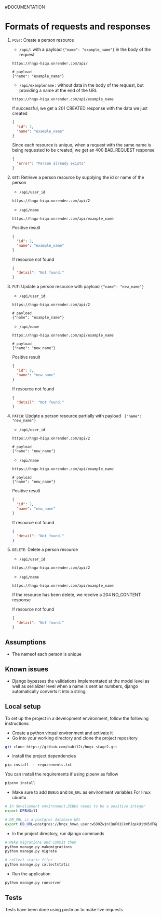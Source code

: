#DOCUMENTATION
# Formats of requests and responses
1. `POST`: Create a person resource
    * `/api/`: with a payload `{"name": "example_name"}` in the body of the request 
    ```
    https://hngx-hiqu.onrender.com/api/

    # payload
    {"name": "example_name"}
    ```
    
    * `/api/examplename` : without data in the body of the request, but providing a name at the end of the URL
    ```
    https://hngx-hiqu.onrender.com/api/example_name
    ```

    If successful, we get a 201 CREATED response with the data we just created
    ```JSON
    {
      "id": 2,
      "name": "example_name"
    }
    ```
    Since each resource is unique, when a request with the same name is being requested to be created, we get an 400 BAD_REQUEST response
    ```JSON
    {
      "error": "Person already exists"
    }
    ```
2. `GET`: Retrieve a person resource by supplying the id or name of the person
    * `/api/user_id`
    ```
    https://hngx-hiqu.onrender.com/api/2
    ```
    * `/api/name`
    ```
    https://hngx-hiqu.onrender.com/api/example_name
    ```

    Positive result
    ```JSON
    {
      "id": 2,
      "name": "example_name"
    }
    ```
    If resource not found
    ```JSON
    {
      "detail": "Not found."
    }
    ```
3. `PUT`: Update a person resource with payload `{"name": "new_name"}` 
    * `/api/user_id`
    ```
    https://hngx-hiqu.onrender.com/api/2

    # payload
    {"name": "example_name"}
    
    ```
    * `/api/name`
     ```
    https://hngx-hiqu.onrender.com/api/example_name

    # payload
    {"name": "new_name"}
    
    ```

    Positive result
    ```JSON
    {
      "id": 2,
      "name": "new_name"
    }
    ```
    If resource not found
    ```JSON
    {
      "detail": "Not found."
    }
    ```
4. `PATCH`: Update a person resource partially with payload ` {"name": "new_name"}` 
    * `/api/user_id`
     ```
    https://hngx-hiqu.onrender.com/api/2

    # payload
    {"name": "new_name"}
    
    ```

    * `/api/name`
    ```
    https://hngx-hiqu.onrender.com/api/example_name

    # payload
    {"name": "new_name"}
    
    ```

    Positive result
    ```JSON
    {
      "id": 2,
      "name": "new_name"
    }
    ```
    If resource not found
    ```JSON
    {
      "detail": "Not found."
    }
    ```
5. `DELETE`: Delete a person resource
    * `/api/user_id`
     ```
    https://hngx-hiqu.onrender.com/api/2
    
    ```

    * `/api/name`
     ```
    https://hngx-hiqu.onrender.com/api/example_name
    
    ```

    If the resource has been delete, we receive a 204 NO_CONTENT response
  
    If resource not found
    ```JSON
    {
      "detail": "Not found."
    }
    ```

## Assumptions
* The nameof each person is unique

## Known issues
* Django bypasses the validations implementated at the model level as well as serializer level when a name is sent as numbers, django automatically converts it into a string

## Local setup

To set up the project in a development environment, follow the following instructions:
* Create a python virtual environment and activate it
* Go into your working directory and clone the project repository
```bash
git clone https://github.com/nabil2i/hngx-stage2.git
```
* Install the project dependencies
```bash
pip install -r requirements.txt
```
You can install the requirements if using pipenv as follow
```bash
pipenv install
```
* Make sure to add `DEBUG` and `DB_URL` as environment variables
For linux ubuntu
```bash
# In development environment,DEBUG needs to be a positive integer
export DEBUG=11

# DB_URL is a postgres database URL
export DB_URL=postgres://hngx_hmwo_user:wSD0ZwjnCQuF0iCkmPJqekUjtN5dTGpn@dpg-ck0vktkojvrs738rkvdg-a.oregon-postgres.render.com/hngx_hmwo
```
* In the project directory, run django commands
```bash
# Make migrations and commit them
python manage.py makemigrations
python manage.py migrate

# collect static files
python manage.py collectstatic
```
* Run the application
```bash
python manage.py runserver
```

## Tests
Tests have been done using postman to make live requests